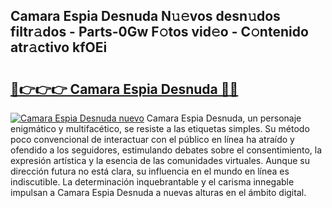 ## Camara Espia Desnuda N𝚞𝚎vos desn𝚞dos filtr𝚊dos - Parts-0Gw F𝚘tos vid𝚎o - C𝚘ntenido atr𝚊ctivo kfOEi

# <h2><a href="http://mb0aai.tromn.icu/?c=Camara+Espia+Desnuda">🔗👉👉👉 Camara Espia Desnuda 🔗🔗</a></h2>

[![Camara Espia Desnuda nuevo](https://i.imgur.com/pEAQMta.gif)](http://mb0aai.tromn.icu/?c=Camara+Espia+Desnuda)
Camara Espia Desnuda, un personaje enigmático y multifacético, se resiste a las etiquetas simples. Su método poco convencional de interactuar con el público en línea ha atraído y ofendido a los seguidores, estimulando debates sobre el consentimiento, la expresión artística y la esencia de las comunidades virtuales. Aunque su dirección futura no está clara, su influencia en el mundo en línea es indiscutible. La determinación inquebrantable y el carisma innegable impulsan a Camara Espia Desnuda a nuevas alturas en el ámbito digital.
